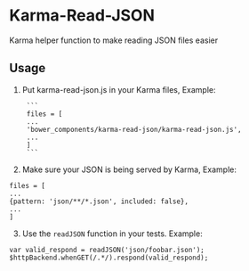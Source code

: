 # Karma-Read-JSON
Karma helper function to make reading JSON files easier

## Usage

1. Put karma-read-json.js in your Karma files, Example:

        ```
        files = [
        ...
        'bower_components/karma-read-json/karma-read-json.js',
        ...
        ]
        ```

2. Make sure your JSON is being served by Karma, Example:
```
files = [
...
{pattern: 'json/**/*.json', included: false},
...
]
```

3. Use the `readJSON` function in your tests. Example:
```
var valid_respond = readJSON('json/foobar.json');
$httpBackend.whenGET(/.*/).respond(valid_respond);
```
